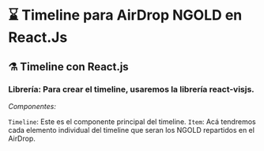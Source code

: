 
# ⌛ Timeline para AirDrop NGOLD en React.Js

## ⚗️ Timeline con React.js

### Librería: Para crear el timeline, usaremos la librería react-visjs.

*Componentes:*

`Timeline`: Este es el componente principal del timeline.
`Item`: Acá tendremos cada elemento individual del timeline que seran los NGOLD repartidos en el AirDrop.

